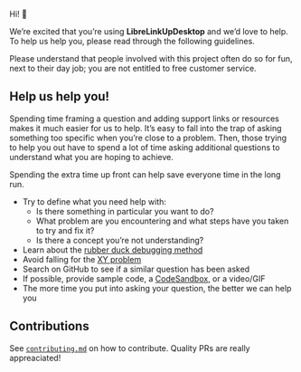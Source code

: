 Hi!  👋

We’re excited that you’re using **LibreLinkUpDesktop** and we’d love to help.
To help us help you, please read through the following guidelines.

Please understand that people involved with this project often do so for fun,
next to their day job; you are not entitled to free customer service.

## Help us help you!

Spending time framing a question and adding support links or resources makes it
much easier for us to help.
It’s easy to fall into the trap of asking something too specific when you’re
close to a problem.
Then, those trying to help you out have to spend a lot of time asking additional
questions to understand what you are hoping to achieve.

Spending the extra time up front can help save everyone time in the long run.

*   Try to define what you need help with:
    *   Is there something in particular you want to do?
    *   What problem are you encountering and what steps have you taken to try
        and fix it?
    *   Is there a concept you’re not understanding?
*   Learn about the [rubber duck debugging method](https://rubberduckdebugging.com/)
*   Avoid falling for the [XY problem](https://meta.stackexchange.com/questions/66377/what-is-the-xy-problem/66378#66378)
*   Search on GitHub to see if a similar question has been asked
*   If possible, provide sample code, a [CodeSandbox](https://codesandbox.io/), or a video/GIF
*   The more time you put into asking your question, the better we can help you

## Contributions

See [`contributing.md`](https://github.com/Crazy-Marvin/LibreLinkUpDesktop/blob/trunk/.github/CONTRIBUTING.md) on how to contribute. Quality PRs are really appreaciated!

